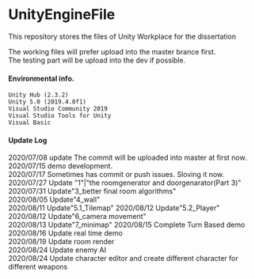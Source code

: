 # UnityEngineFile
This repository stores the files of Unity Workplace for the dissertation
    
The working files will prefer upload into the master brance first.  
The testing part will be upload into the dev if possible.   


#### Environmental info.
    Unity Hub (2.3.2)   
    Unity 5.0 (2019.4.0f1)   
    Visual Studio Community 2019   
    Visual Studio Tools for Unity   
    Visual Basic   




#### Update Log
2020/07/08   update The commit will be uploaded into master at first now.  
2020/07/15   demo development.     
2020/07/17   Sometimes has commit or push issues. Sloving it now.    
2020/07/27   Update "1"|"the roomgenerator and doorgenarator(Part 3)"   
2020/07/31   Update"3_better final room algorithms"   
2020/08/05   Update"4_wall"   
2020/08/11   Update"5.1_Tilemap" 
2020/08/12   Update"5.2_Player"  
2020/08/12   Update"6_camera movement"  
2020/08/13   Update"7_minimap"
2020/08/15   Complete Turn Based demo  
2020/08/16   Update real time demo  
2020/08/19   Update room render  
2020/08/24   Update enemy AI  
2020/08/24   Update character editor and create different character for different weapons  
